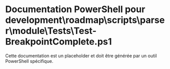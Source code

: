 # Documentation PowerShell pour development\roadmap\scripts\parser\module\Tests\Test-BreakpointComplete.ps1

Cette documentation est un placeholder et doit être générée par un outil PowerShell spécifique.
